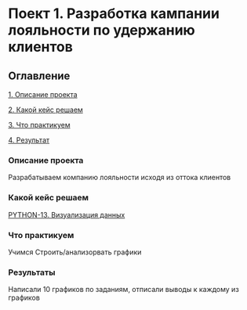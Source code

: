 # Поект 1. Разработка кампании лояльности по удержанию клиентов

## Оглавление
[1. Описание проекта](https://github.com/BatHeroes-new/sf_data_sience/blob/main/PYTHON-13._Визуализация_данных/README.md#Описание-проекта)

[2. Какой кейс решаем](https://github.com/BatHeroes-new/sf_data_sience/blob/main/PYTHON-13._Визуализация_данных/README.md#Какой-кейс-решаем)

[3. Что практикуем](https://github.com/BatHeroes-new/sf_data_sience/blob/main/PYTHON-13._Визуализация_данных/README.md#Что_практикуем)

[4. Результат](https://github.com/BatHeroes-new/sf_data_sience/blob/main/PYTHON-13._Визуализация_данных/README.md#Результат)
### Описание проекта
Разрабатываем компанию лояльности исходя из оттока клиентов

### Какой кейс решаем
[PYTHON-13. Визуализация данных](https://apps.skillfactory.ru/learning/course/course-v1:SkillFactory+DST-3.0+28FEB2021/block-v1:SkillFactory+DST-3.0+28FEB2021+type@sequential+block@8e0dbd37fc78481b8c205aa8a3687825/block-v1:SkillFactory+DST-3.0+28FEB2021+type@vertical+block@d259b4826ffa4a4ba23f9ed97f3f9cc7)

### Что практикуем
Учимся Строить/анализорвать графики

### Результаты
Написали 10 графиков по заданиям, отписали выводы к каждому из графиков